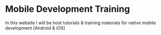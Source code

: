 # Mobile Development Training
In this website I will be host tutorials & training materials for native mobile  development [Android & iOS]
